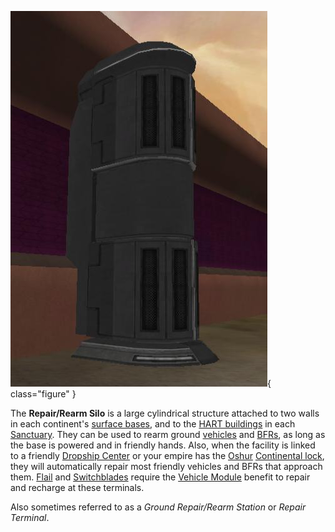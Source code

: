 ![base](../images/Repair-silo.jpg){ class="figure" }

The **Repair/Rearm Silo** is a large cylindrical structure attached to two walls
in each continent's [surface bases](../locations/Facilities.md#surface-bases),
and to the [HART buildings](../locations/HART_building.md) in each
[Sanctuary](../locations/Sanctuary.md). They can be used to rearm ground
[vehicles](../vehicles/Vehicle.md) and
[BFRs](../vehicles/BattleFrame_Robotics.md), as long as the base is powered and
in friendly hands. Also, when the facility is linked to a friendly
[Dropship Center](../locations/Dropship_Center.md) or your empire has the
[Oshur](../locations/Oshur.md) [Continental lock](../terminology/Continental_lock.md),
they will automatically repair most friendly vehicles and BFRs that approach
them. [Flail](../vehicles/Flail.md) and [Switchblades](Switchblade.md) require
the [Vehicle Module](../modules/Vehicle_Module.md) benefit to repair and recharge at
these terminals.

Also sometimes referred to as a _Ground Repair/Rearm Station_ or _Repair
Terminal_.
